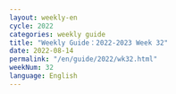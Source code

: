 ```yaml
---
layout: weekly-en
cycle: 2022
categories: weekly guide
title: "Weekly Guide：2022-2023 Week 32"
date: 2022-08-14
permalink: "/en/guide/2022/wk32.html"
weekNum: 32
language: English
---
```

